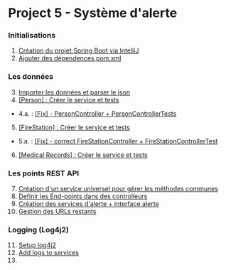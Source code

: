 # Project 5 - Système d'alerte

### Initialisations
1. [Création du projet Spring Boot via IntelliJ](https://github.com/Watch-Me-Fly/OC-Alert-System/commit/165b489574e92f4242c10254de6bac57978b396d)
2. [Ajouter des dépendences pom.xml](https://github.com/Watch-Me-Fly/OC-Alert-System/commit/d43f9b87c634d9d033b5d503ec1cc615febc324a)

### Les données
3. [Importer les données et parser le json](https://github.com/Watch-Me-Fly/OC-Alert-System/commit/3f082b17d0e978dc4f15905e086bcee942662deb)
4. [[Person] : Créer le service et tests](https://github.com/Watch-Me-Fly/OC-Alert-System/commit/752be75bd7f7071df61f6c13fb710199fe1b4815)
* 4.a. : [[Fix] - PersonController + PersonControllerTests](https://github.com/Watch-Me-Fly/OC-Alert-System/commit/f46ea8572fcec12b41f07f81a9b54b9a3cbea95e)
5. [[FireStation] : Créer le service et tests](https://github.com/Watch-Me-Fly/OC-Alert-System/commit/ab6ef3d8bb8d5b7882014935a8545a3e394b15c5)
* 5.a. : [[Fix] - correct FireStationController + FireStationControllerTest](https://github.com/Watch-Me-Fly/OC-Alert-System/commit/2b7d125405dc53b9b622d0d80b43c96db0c059a8)
6. [[Medical Records] : Créer le service et tests](https://github.com/Watch-Me-Fly/OC-Alert-System/commit/0a68dab69953bdcd214972be86814790bf2d41c4)

### Les points REST API
7. [Création d'un service universel pour gérer les méthodes communes](https://github.com/Watch-Me-Fly/OC-Alert-System/commit/0e0a55e6e98ef2092d0e3f8e1708cdb0c9c59d2b)
8. [Definir les End-points dans des controlleurs](https://github.com/Watch-Me-Fly/OC-Alert-System/commit/7abbf311cc36c8765a664d0bd2921c9ccc632490)
9. [Création des services d'alerte + interface alerte](https://github.com/Watch-Me-Fly/OC-Alert-System/commit/dcc336d1592e6b771f762821dcfd6e96c46c21ab)
10. [Gestion des URLs restants](https://github.com/Watch-Me-Fly/OC-Alert-System/commit/d488289331cb16e12229685da08242152ab0e74c)

### Logging (Log4j2)
11. [Setup log4j2](https://github.com/Watch-Me-Fly/OC-Alert-System/commit/c8368947c67b3a3309d674e3c4630b476d3987ef)
12. [Add logs to services](https://github.com/Watch-Me-Fly/OC-Alert-System/commit/7d0cd744ef37980fed769395064e8861edab80b5)
13. []()